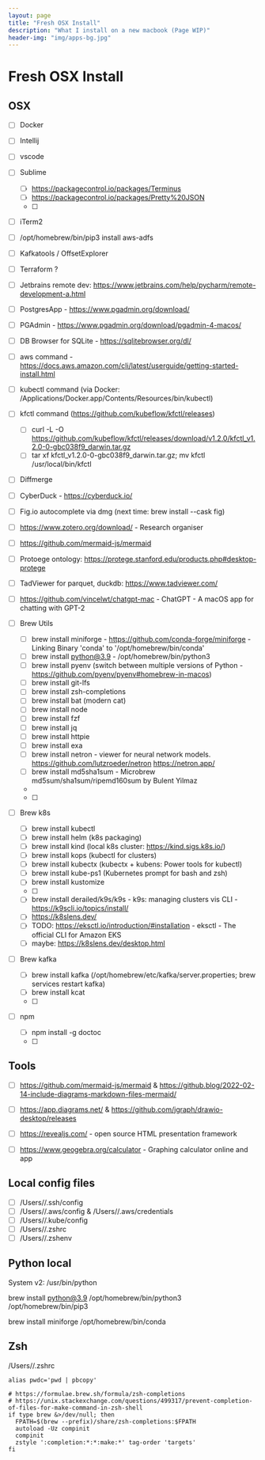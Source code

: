 ```yaml
---
layout: page
title: "Fresh OSX Install"
description: "What I install on a new macbook (Page WIP)"
header-img: "img/apps-bg.jpg"
---
```


<style>
    a { text-decoration: underline; }
</style>
<!-- []()<br />[]() -->


# Fresh OSX Install 

## OSX

- [ ] Docker
- [ ] Intellij
- [ ] vscode
- [ ] Sublime
    - [ ] https://packagecontrol.io/packages/Terminus
    - [ ] https://packagecontrol.io/packages/Pretty%20JSON
    - [ ] 
- [ ] iTerm2
- [ ] /opt/homebrew/bin/pip3 install aws-adfs
- [ ] Kafkatools / OffsetExplorer
- [ ] Terraform ?
- [ ] Jetbrains remote dev: https://www.jetbrains.com/help/pycharm/remote-development-a.html
- [ ] PostgresApp - https://www.pgadmin.org/download/
- [ ] PGAdmin - https://www.pgadmin.org/download/pgadmin-4-macos/
- [ ] DB Browser for SQLite - https://sqlitebrowser.org/dl/
- [ ] aws command - https://docs.aws.amazon.com/cli/latest/userguide/getting-started-install.html
- [ ] kubectl command (via Docker: /Applications/Docker.app/Contents/Resources/bin/kubectl)
- [ ] kfctl command (https://github.com/kubeflow/kfctl/releases) 
    - [ ] curl -L -O https://github.com/kubeflow/kfctl/releases/download/v1.2.0/kfctl_v1.2.0-0-gbc038f9_darwin.tar.gz
    - [ ] tar xf kfctl_v1.2.0-0-gbc038f9_darwin.tar.gz; mv kfctl /usr/local/bin/kfctl
- [ ] Diffmerge
- [ ] CyberDuck - https://cyberduck.io/
- [ ] Fig.io autocomplete via dmg (next time: brew install --cask fig)
- [ ] https://www.zotero.org/download/ - Research organiser
- [ ] https://github.com/mermaid-js/mermaid
- [ ] Protoege ontology: https://protege.stanford.edu/products.php#desktop-protege
- [ ] TadViewer for parquet, duckdb: https://www.tadviewer.com/
- [ ] https://github.com/vincelwt/chatgpt-mac - ChatGPT - A macOS app for chatting with GPT-2
- [ ] Brew Utils
    - [ ] brew install miniforge - https://github.com/conda-forge/miniforge - Linking Binary 'conda' to '/opt/homebrew/bin/conda'
    - [ ] brew install python@3.9 - /opt/homebrew/bin/python3
    - [ ] brew install pyenv (switch between multiple versions of Python - https://github.com/pyenv/pyenv#homebrew-in-macos)
    - [ ] brew install git-lfs
    - [ ] brew install zsh-completions
    - [ ] brew install bat (modern cat)
    - [ ] brew install node
    - [ ] brew install fzf
    - [ ] brew install jq
    - [ ] brew install httpie
    - [ ] brew install exa
    - [ ] brew install netron - viewer for neural network models. https://github.com/lutzroeder/netron https://netron.app/
    - [ ] brew install md5sha1sum - Microbrew md5sum/sha1sum/ripemd160sum by Bulent Yilmaz
    - 

    - [ ] 
- [ ] Brew k8s
    - [ ] brew install kubectl
    - [ ] brew install helm (k8s packaging)
    - [ ] brew install kind (local k8s cluster: https://kind.sigs.k8s.io/)
    - [ ] brew install kops (kubectl for clusters)
    - [ ] brew install kubectx (kubectx + kubens: Power tools for kubectl)
    - [ ] brew install kube-ps1 (Kubernetes prompt for bash and zsh)
    - [ ] brew install kustomize
    - [ ] 
    - [ ] brew install derailed/k9s/k9s - k9s: managing clusters vis CLI - https://k9scli.io/topics/install/
    - [ ] https://k8slens.dev/
    - [ ] TODO: https://eksctl.io/introduction/#installation - eksctl - The official CLI for Amazon EKS
    - [ ] maybe: https://k8slens.dev/desktop.html
- [ ] Brew kafka
    - [ ] brew install kafka (/opt/homebrew/etc/kafka/server.properties; brew services restart kafka)
    - [ ] brew install kcat
    - [ ] 
- [ ] npm
    - [ ] npm install -g doctoc
    - [ ] 


## Tools

- [ ] https://github.com/mermaid-js/mermaid & https://github.blog/2022-02-14-include-diagrams-markdown-files-mermaid/
- [ ] https://app.diagrams.net/ & https://github.com/jgraph/drawio-desktop/releases
- [ ] https://revealjs.com/ - open source HTML presentation framework
- [ ] https://www.geogebra.org/calculator - Graphing calculator online and app


## Local config files

- [ ] /Users/<user>/.ssh/config
- [ ] /Users/<user>/.aws/config & /Users/<user>/.aws/credentials
- [ ] /Users/<user>/.kube/config
- [ ] /Users/<user>/.zshrc
- [ ] /Users/<user>/.zshenv

## Python local

System v2:
    /usr/bin/python

brew install python@3.9
    /opt/homebrew/bin/python3
    /opt/homebrew/bin/pip3


brew install miniforge
    /opt/homebrew/bin/conda


## Zsh

/Users/<user>/.zshrc

```
alias pwdc='pwd | pbcopy'
```


```
# https://formulae.brew.sh/formula/zsh-completions
# https://unix.stackexchange.com/questions/499317/prevent-completion-of-files-for-make-command-in-zsh-shell
if type brew &>/dev/null; then
  FPATH=$(brew --prefix)/share/zsh-completions:$FPATH
  autoload -Uz compinit
  compinit
  zstyle ':completion:*:*:make:*' tag-order 'targets'
fi
```